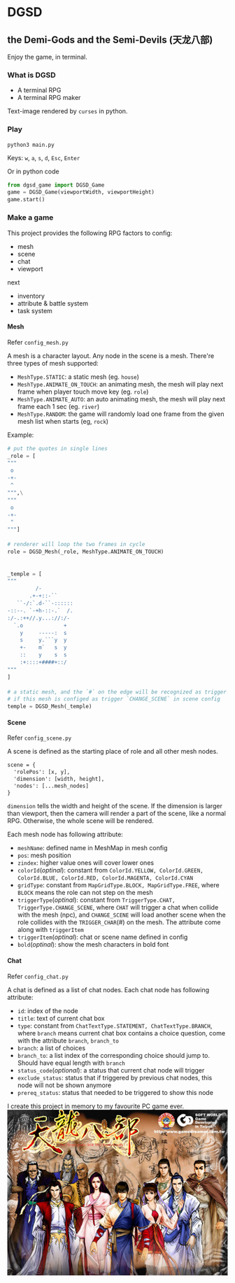 # DGSD
## the Demi-Gods and the Semi-Devils (天龙八部)
Enjoy the game, in terminal.

### What is DGSD
- A terminal RPG
- A terminal RPG maker

Text-image rendered by `curses` in python.

### Play
```
python3 main.py
```
Keys: `w`, `a`, `s`, `d`, `Esc`, `Enter`

Or in python code
```python
from dgsd_game import DGSD_Game 
game = DGSD_Game(viewportWidth, viewportHeight)
game.start()
```


### Make a game
This project provides the following RPG factors to config:
- mesh
- scene
- chat
- viewport

next
- inventory
- attribute & battle system
- task system

#### Mesh
Refer `config_mesh.py`

A mesh is a character layout. Any node in the scene is a mesh. There're three types of mesh supported:
- `MeshType.STATIC`: a static mesh (eg. `house`)
- `MeshType.ANIMATE_ON_TOUCH`: an animating mesh, the mesh will play next frame when player touch move key (eg. `role`)
- `MeshType.ANIMATE_AUTO`: an auto animating mesh, the mesh will play next frame each 1 sec (eg. `river`)
- `MeshType.RANDOM`: the game will randomly load one frame from the given mesh list when starts (eg, `rock`)

Example:
```python
# put the quotes in single lines
_role = [
"""
 o 
-+-
 ^ 
""",\
"""
 o 
-+-
 " 
"""]

# renderer will loop the two frames in cycle
role = DGSD_Mesh(_role, MeshType.ANIMATE_ON_TOUCH)


_temple = [
"""
         /-          
       .+-+::-``     
   ``-/:`.d-``-::::::
-::--. `-+h-::-.`  /.
:/-.:++//.y...://:/- 
  `.o             +  
    y     -----:  s  
    s     y.```y  y  
    +-    m`   s  y  
    ::    y    s  s  
    :+::::+####+::/  
"""
]

# a static mesh, and the `#` on the edge will be recognized as trigger point
# if this mesh is configed as trigger `CHANGE_SCENE` in scene config
temple = DGSD_Mesh(_temple)
```

#### Scene
Refer `config_scene.py`

A scene is defined as the starting place of role and all other mesh nodes.
```
scene = {
  'rolePos': [x, y],
  'dimension': [width, height],
  'nodes': [...mesh_nodes]
}
```
`dimension` tells the width and height of the scene. If the dimension is larger than viewport, then the camera  will render a part of the scene, like a normal RPG. Otherwise, the whole scene will be rendered.

Each mesh node has following attribute:
- `meshName`: defined name in MeshMap in mesh config
- `pos`: mesh position
- `zindex`: higher value ones will cover lower ones
- `colorId`(*optinal*): constant from `ColorId.YELLOW, ColorId.GREEN, ColorId.BLUE, ColorId.RED, ColorId.MAGENTA, ColorId.CYAN`
- `gridType`: constant from `MapGridType.BLOCK, MapGridType.FREE`, where `BLOCK` means the role can not step on the mesh
- `triggerType`(*optinal*): constant from `TriggerType.CHAT, TriggerType.CHANGE_SCENE`, where `CHAT` will trigger a chat when collide with the mesh (npc), and `CHANGE_SCENE` will load another scene when the role collides with the `TRIGGER_CHAR`(#) on the mesh. The attribute come along with `triggerItem`
- `triggerItem`(*optinal*): chat or scene name defined in config
- `bold`(*optinal*): show the mesh characters in bold font

#### Chat
Refer `config_chat.py`

A chat is defined as a list of chat nodes. Each chat node has  following attribute:
- `id`: index of the node
- `title`: text of current chat box
- `type`: constant from `ChatTextType.STATEMENT, ChatTextType.BRANCH`, where `branch` means current chat box contains a choice question, come with the attribute `branch`, `branch_to`
- `branch`: a list of choices
- `branch_to`: a list index of the corresponding choice should jump to. Should have equal length with `branch`
- `status_code`(*optional*): a status that current chat node will trigger
- `exclude_status`: status that if triggered by previous chat nodes, this node will not be shown anymore
- `prereq_status`: status that needed to be triggered to show this node


I create this project in memory to my favourite PC game ever.
![TianLong](img/tianlongbabu.jpg)

